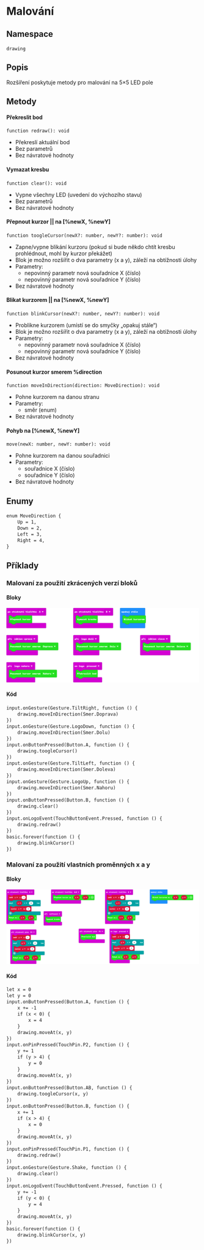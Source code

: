 # Malování

## Namespace
```
drawing
```
## Popis
Rozšíření poskytuje metody pro malování na 5×5 LED pole
 
## Metody
#### Překreslit bod
```
function redraw(): void
```
- Překreslí aktuální bod
- Bez parametrů
- Bez návratové hodnoty

#### Vymazat kresbu
```
function clear(): void
```
- Vypne všechny LED (uvedení do výchozího stavu)
- Bez parametrů
- Bez návratové hodnoty

#### Přepnout kurzor || na [%newX, %newY]
```
function toogleCursor(newX?: number, newY?: number): void
```
- Zapne/vypne blikání kurzoru (pokud si bude někdo chtít kresbu prohlédnout, mohl by kurzor překážet)
- Blok je možno rozšířit o dva parametry (x a y), záleží na obtížnosti úlohy
- Parametry:
    - nepovinný parametr nová souřadnice X (číslo)
    - nepovinný parametr nová souřadnice Y (číslo)
- Bez návratové hodnoty
 
#### Blikat kurzorem || na [%newX, %newY]
```
function blinkCursor(newX?: number, newY?: number): void
```
- Problikne kurzorem (umístí se do smyčky „opakuj stále“)
- Blok je možno rozšířit o dva parametry (x a y), záleží na obtížnosti úlohy
- Parametry:
    - nepovinný parametr nová souřadnice X (číslo)
    - nepovinný parametr nová souřadnice Y (číslo)
- Bez návratové hodnoty

#### Posunout kurzor smerem %direction
```
function moveInDirection(direction: MoveDirection): void
```
- Pohne kurzorem na danou stranu
- Parametry:
    - směr (enum)
- Bez návratové hodnoty

#### Pohyb na [%newX, %newY]
```
move(newX: number, newY: number): void
```
- Pohne kurzorem na danou souřadnici
- Parametry:
    - souřadnice X (číslo)
    - souřadnice Y (číslo)
- Bez návratové hodnoty

## Enumy
```
enum MoveDirection {
    Up = 1,
    Down = 2,
    Left = 3,
    Right = 4,
}
```

## Příklady

### Malovaní za použití zkrácených verzí bloků

#### Bloky
![Jednoduchý příklad](https://github.com/SmutnyJan/pxt-drawing-extension/blob/master/images/easyexample.png)

#### Kód
```
input.onGesture(Gesture.TiltRight, function () {
    drawing.moveInDirection(Smer.Doprava)
})
input.onGesture(Gesture.LogoDown, function () {
    drawing.moveInDirection(Smer.Dolu)
})
input.onButtonPressed(Button.A, function () {
    drawing.toogleCursor()
})
input.onGesture(Gesture.TiltLeft, function () {
    drawing.moveInDirection(Smer.Doleva)
})
input.onGesture(Gesture.LogoUp, function () {
    drawing.moveInDirection(Smer.Nahoru)
})
input.onButtonPressed(Button.B, function () {
    drawing.clear()
})
input.onLogoEvent(TouchButtonEvent.Pressed, function () {
    drawing.redraw()
})
basic.forever(function () {
    drawing.blinkCursor()
})
```

### Malovaní za použití vlastních proměnných x a y

#### Bloky
![Těžší příklad](https://github.com/SmutnyJan/pxt-drawing-extension/blob/master/images/hardexample.png)


#### Kód
```
let x = 0
let y = 0
input.onButtonPressed(Button.A, function () {
    x += -1
    if (x < 0) {
        x = 4
    }
    drawing.moveAt(x, y)
})
input.onPinPressed(TouchPin.P2, function () {
    y += 1
    if (y > 4) {
        y = 0
    }
    drawing.moveAt(x, y)
})
input.onButtonPressed(Button.AB, function () {
    drawing.toogleCursor(x, y)
})
input.onButtonPressed(Button.B, function () {
    x += 1
    if (x > 4) {
        x = 0
    }
    drawing.moveAt(x, y)
})
input.onPinPressed(TouchPin.P1, function () {
    drawing.redraw()
})
input.onGesture(Gesture.Shake, function () {
    drawing.clear()
})
input.onLogoEvent(TouchButtonEvent.Pressed, function () {
    y += -1
    if (y < 0) {
        y = 4
    }
    drawing.moveAt(x, y)
})
basic.forever(function () {
    drawing.blinkCursor(x, y)
})
```


